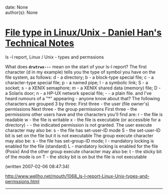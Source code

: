 
date: None  
author(s): None  

# [File type in Linux/Unix - Daniel Han's Technical Notes](https://sites.google.com/site/xiangyangsite/home/technical-tips/linux-unix/common-tips/linuxfile)

ls -l report, Linux / Unix - types and permssions

  
What does **`drwtrwx---`** mean on the start of your ls-l report? The first character (d in my example) tells you the type of symbol you have on the file system, as follows: d - a directory; b - a block-type special file; c - a character-type special file; p - a named pipe; l - a symbolic link; S - a socket; s - a XENIX semaphore; m - a XENIX shared data (memory) file; D - a Solaris door; n - a HP-UX network special file; \- - a plain file. and I've heard rumours of a "*" appearing - anyone know about that? The following characters are grouped 3 by three: First three - the user (file owner's) permissions Next three - the group permissions First three - the permissions other users have and the characters you'll find are: r - the file is readable w - the file is writable x - the file is executable (or accessible for a directory) \- - the indicated permission is not granted. The user execute character may also be: s - the file has set-user-ID mode S - the set-user-ID bit is set on the file but it is not executable The group execute character may also be: s - the file has set-group-ID mode; l - mandatory locking is enabled for the file (standard) L - mandatory locking is enabled for the file (Posix) And the other group execute character may also be: t - the sticky bit of the mode is on T - the sticky bit is on but the file is not executable

(written 2007-02-06 08:47:34)

<http://www.wellho.net/mouth/1068_ls-l-report-Linux-Unix-types-and-permssions.html>

  
  
  
---

